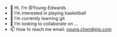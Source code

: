 - 👋 Hi, I’m @Young-Edwards
- 👀 I’m interested in playing basketball
- 🌱 I’m currently learning git
- 💞️ I’m looking to collaborate on ...
- 📫 How to reach me email: young.chen@nio.com

<!---
Young-Edwards/Young-Edwards is a ✨ special ✨ repository because its `README.md` (this file) appears on your GitHub profile.
You can click the Preview link to take a look at your changes.
--->
